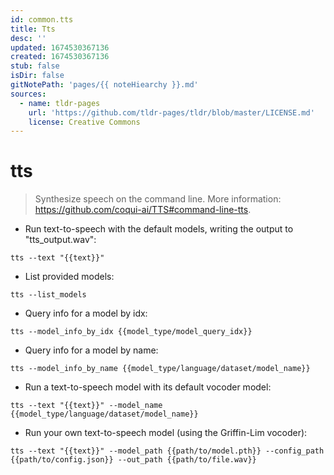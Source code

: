 ```yaml
---
id: common.tts
title: Tts
desc: ''
updated: 1674530367136
created: 1674530367136
stub: false
isDir: false
gitNotePath: 'pages/{{ noteHiearchy }}.md'
sources:
  - name: tldr-pages
    url: 'https://github.com/tldr-pages/tldr/blob/master/LICENSE.md'
    license: Creative Commons
---
```

# tts

> Synthesize speech on the command line.
> More information: <https://github.com/coqui-ai/TTS#command-line-tts>.

- Run text-to-speech with the default models, writing the output to "tts_output.wav":

`tts --text "{{text}}"`

- List provided models:

`tts --list_models`

- Query info for a model by idx:

`tts --model_info_by_idx {{model_type/model_query_idx}}`

- Query info for a model by name:

`tts --model_info_by_name {{model_type/language/dataset/model_name}}`

- Run a text-to-speech model with its default vocoder model:

`tts --text "{{text}}" --model_name {{model_type/language/dataset/model_name}}`

- Run your own text-to-speech model (using the Griffin-Lim vocoder):

`tts --text "{{text}}" --model_path {{path/to/model.pth}} --config_path {{path/to/config.json}} --out_path {{path/to/file.wav}}`


